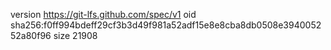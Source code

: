 version https://git-lfs.github.com/spec/v1
oid sha256:f0ff994bdeff29cf3b3d49f981a52adf15e8e8cba8db0508e394005252a80f96
size 21908

